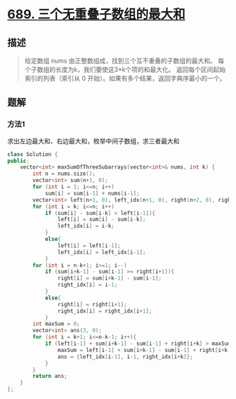 # [689. 三个无重叠子数组的最大和](https://leetcode-cn.com/problems/maximum-sum-of-3-non-overlapping-subarrays/) 

## 描述
> 给定数组 nums 由正整数组成，找到三个互不重叠的子数组的最大和。
每个子数组的长度为k，我们要使这3*k个项的和最大化。
返回每个区间起始索引的列表（索引从 0 开始）。如果有多个结果，返回字典序最小的一个。

## 题解

### 方法1

求出左边最大和、右边最大和，枚举中间子数组，求三者最大和

```c++
class Solution {
public:
    vector<int> maxSumOfThreeSubarrays(vector<int>& nums, int k) {
        int n = nums.size();
        vector<int> sum(n+1, 0);
        for (int i = 1; i<=n; i++)
            sum[i] = sum[i-1] + nums[i-1];
        vector<int> left(n+1, 0), left_idx(n+1, 0), right(n+2, 0), right_idx(n+2, 0);
        for (int i = k; i<=n; i++)
            if (sum[i] - sum[i-k] > left[i-1]){
                left[i] = sum[i] - sum[i-k];
                left_idx[i] = i-k;
            }
            else{
                left[i] = left[i-1];
                left_idx[i] = left_idx[i-1];
            }
        for (int i = n-k+1; i>=1; i--)
            if (sum[i+k-1] - sum[i-1] >= right[i+1]){
                right[i] = sum[i+k-1] - sum[i-1];
                right_idx[i] = i-1;
            }
            else{
                right[i] = right[i+1];
                right_idx[i] = right_idx[i+1];
            }
        int maxSum = 0;
        vector<int> ans(3, 0);
        for (int i = k+1; i<=n-k-1; i++){
            if (left[i-1] + sum[i+k-1] - sum[i-1] + right[i+k] > maxSum){
                maxSum = left[i-1] + sum[i+k-1] - sum[i-1] + right[i+k];
                ans = {left_idx[i-1], i-1, right_idx[i+k]};
            }
        }
        return ans;
    }
};
```

